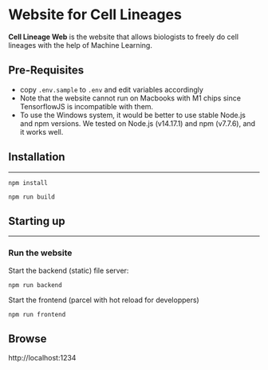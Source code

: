 # Website for Cell Lineages

**Cell Lineage Web** is the website that allows biologists to freely do cell lineages with the help of Machine Learning.

## Pre-Requisites

* copy `.env.sample` to `.env` and edit variables accordingly
* Note that the website cannot run on Macbooks with M1 chips since TensorflowJS is incompatible with them.
* To use the Windows system, it would be better to use stable Node.js and npm versions. We tested on Node.js (v14.17.1) and npm (v7.7.6), and it works well.

## Installation
---

```
npm install
```

```
npm run build
```
## Starting up
---

### Run the website

Start the backend (static) file server:
```
npm run backend
```

Start the frontend (parcel with hot reload for developpers)
```
npm run frontend
```

## Browse

http://localhost:1234
